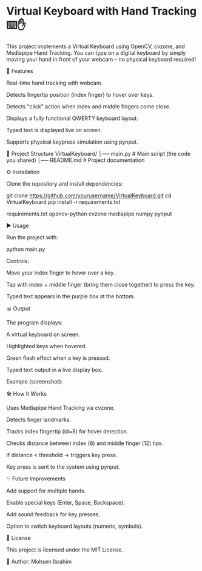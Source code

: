 # Virtual Keyboard with Hand Tracking ⌨️✋

This project implements a Virtual Keyboard using OpenCV, cvzone, and Mediapipe Hand Tracking.
You can type on a digital keyboard by simply moving your hand in front of your webcam – no physical keyboard required!

🚀 Features

Real-time hand tracking with webcam.

Detects fingertip position (index finger) to hover over keys.

Detects "click" action when index and middle fingers come close.

Displays a fully functional QWERTY keyboard layout.

Typed text is displayed live on screen.

Supports physical keypress simulation using pynput.

📂 Project Structure
VirtualKeyboard/
│── main.py             # Main script (the code you shared)
│── README.md           # Project documentation

⚙️ Installation

Clone the repository and install dependencies:

git clone https://github.com/yourusername/VirtualKeyboard.git
cd VirtualKeyboard
pip install -r requirements.txt

requirements.txt
opencv-python
cvzone
mediapipe
numpy
pynput

▶️ Usage

Run the project with:

python main.py

Controls:

Move your index finger to hover over a key.

Tap with index + middle finger (bring them close together) to press the key.

Typed text appears in the purple box at the bottom.

📊 Output

The program displays:

A virtual keyboard on screen.

Highlighted keys when hovered.

Green flash effect when a key is pressed.

Typed text output in a live display box.

Example (screenshot):

🛠️ How It Works

Uses Mediapipe Hand Tracking via cvzone.

Detects finger landmarks.

Tracks index fingertip (id=8) for hover detection.

Checks distance between index (8) and middle finger (12) tips.

If distance < threshold → triggers key press.

Key press is sent to the system using pynput.

✨ Future Improvements

Add support for multiple hands.

Enable special keys (Enter, Space, Backspace).

Add sound feedback for key presses.

Option to switch keyboard layouts (numeric, symbols).

📜 License

This project is licensed under the MIT License.

🔗 Author: Mohsen Ibrahim
